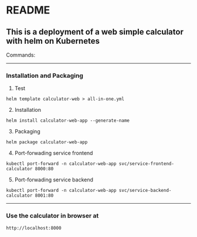 # README

## This is a deployment of a web simple calculator with helm on Kubernetes

Commands:

---
### Installation and Packaging
1. Test 
```
helm template calculator-web > all-in-one.yml
```

2. Installation
```
helm install calculator-web-app --generate-name
```

3. Packaging
```
helm package calculator-web-app
```

4. Port-forwading service frontend
```
kubectl port-forward -n calculator-web-app svc/service-frontend-calculator 8000:80
```

5. Port-forwading service backend
```
kubectl port-forward -n calculator-web-app svc/service-backend-calculator 8001:80
```
---

### Use the calculator in browser at 
```
http://localhost:8000
```
